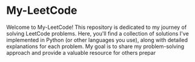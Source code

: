 ﻿# My-LeetCode
Welcome to My-LeetCode! 
This repository is dedicated to my journey of solving LeetCode problems. Here, you'll find a collection of solutions I've implemented in Python (or other languages you use), along with detailed explanations for each problem. 
My goal is to share my problem-solving approach and provide a valuable resource for others prepar
